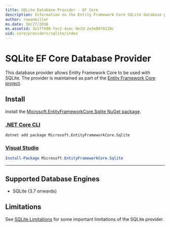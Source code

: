 ```yaml
---
title: SQLite Database Provider - EF Core
description: Information on the Entity Framework Core SQLite database provider
author: rowanmiller
ms.date: 10/27/2016
ms.assetid: 3e2f7698-fec2-4cec-9e2d-2e3e0074120c
uid: core/providers/sqlite/index
---
```

# SQLite EF Core Database Provider

This database provider allows Entity Framework Core to be used with SQLite. The provider is maintained as part of the [Entity Framework Core project](https://github.com/aspnet/EntityFrameworkCore).

## Install

Install the [Microsoft.EntityFrameworkCore.Sqlite NuGet package](https://www.nuget.org/packages/Microsoft.EntityFrameworkCore.Sqlite/).

### [.NET Core CLI](#tab/dotnet-core-cli)

```dotnetcli
dotnet add package Microsoft.EntityFrameworkCore.Sqlite
```

### [Visual Studio](#tab/vs)

``` powershell
Install-Package Microsoft.EntityFrameworkCore.Sqlite
```

***

## Supported Database Engines

* SQLite (3.7 onwards)

## Limitations

See [SQLite Limitations](limitations.md) for some important limitations of the SQLite provider.
